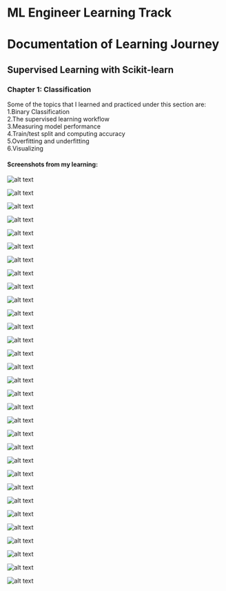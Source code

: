 
# ML Engineer Learning Track



# Documentation of Learning Journey
## Supervised Learning with Scikit-learn

### Chapter 1: Classification
Some of the topics that I learned and practiced under this section are:  
1.Binary Classification  
2.The supervised learning workflow  
3.Measuring model performance  
4.Train/test split and computing accuracy  
5.Overfitting and underfitting  
6.Visualizing  

#### Screenshots from my learning:  
![alt text](<Images/1. Supervised learning with scikit-learn/1.png>)

![alt text](<Images/1. Supervised learning with scikit-learn/2.png>)

![alt text](<Images/1. Supervised learning with scikit-learn/3.png>)

![alt text](<Images/1. Supervised learning with scikit-learn/4.png>)

![alt text](<Images/1. Supervised learning with scikit-learn/4.png>)

![alt text](<Images/1. Supervised learning with scikit-learn/7.png>)

![alt text](<Images/1. Supervised learning with scikit-learn/8.png>)

![alt text](<Images/1. Supervised learning with scikit-learn/9.png>)

![alt text](<Images/1. Supervised learning with scikit-learn/10.png>)

![alt text](<Images/1. Supervised learning with scikit-learn/11.png>)

![alt text](<Images/1. Supervised learning with scikit-learn/12.png>)

![alt text](<Images/1. Supervised learning with scikit-learn/13.png>)

![alt text](<Images/1. Supervised learning with scikit-learn/14.png>)

![alt text](<Images/1. Supervised learning with scikit-learn/15.png>)

![alt text](<Images/1. Supervised learning with scikit-learn/16.png>)

![alt text](<Images/1. Supervised learning with scikit-learn/17.png>)

![alt text](<Images/1. Supervised learning with scikit-learn/18.png>)

![alt text](<Images/1. Supervised learning with scikit-learn/19.png>)

![alt text](<Images/1. Supervised learning with scikit-learn/20.png>)

![alt text](<Images/1. Supervised learning with scikit-learn/21.png>)

![alt text](<Images/1. Supervised learning with scikit-learn/22.png>)

![alt text](<Images/1. Supervised learning with scikit-learn/23.png>)

![alt text](<Images/1. Supervised learning with scikit-learn/24.png>)

![alt text](<Images/1. Supervised learning with scikit-learn/25.png>)

![alt text](<Images/1. Supervised learning with scikit-learn/26.png>)

![alt text](<Images/1. Supervised learning with scikit-learn/27.png>)

![alt text](<Images/1. Supervised learning with scikit-learn/28.png>)

![alt text](<Images/1. Supervised learning with scikit-learn/29.png>)

![alt text](<Images/1. Supervised learning with scikit-learn/30.png>)

![alt text](<Images/1. Supervised learning with scikit-learn/31.png>)

![alt text](<Images/1. Supervised learning with scikit-learn/supervised_learning_certificate.png>)

